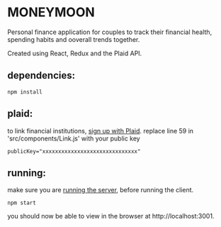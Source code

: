 
# MONEYMOON

Personal finance application for couples to track their financial health, spending habits and ooverall trends together.

Created using React, Redux and the Plaid API.

## dependencies: 
```
npm install 
```

## plaid: 
to link financial institutions, [sign up with Plaid](https://dashboard.plaid.com/signup). 
replace line 59 in 'src/components/Link.js' with your public key
```
publicKey="xxxxxxxxxxxxxxxxxxxxxxxxxxxxxx"
```

## running: 
make sure you are [running the server](https://github.com/anamsoomro/moneymoon-backend), before running the client. 
```
npm start
```
you should now be able to view in the browser at http://localhost:3001.

